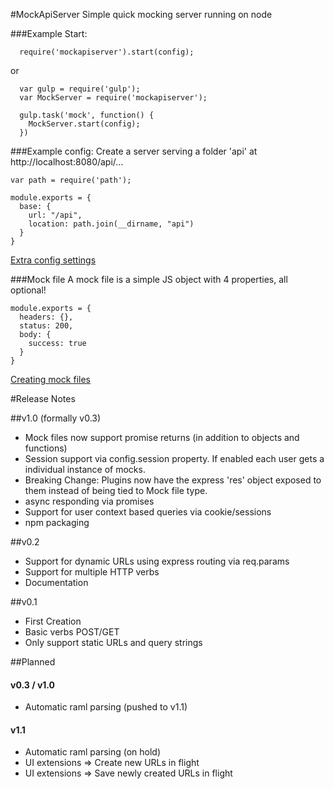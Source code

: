#MockApiServer
Simple quick mocking server running on node

###Example Start:
```
  require('mockapiserver').start(config);
```
or
```
  var gulp = require('gulp');
  var MockServer = require('mockapiserver');

  gulp.task('mock', function() {
    MockServer.start(config);
  })
```

###Example config:
Create a server serving a folder 'api' at http://localhost:8080/api/...
```
var path = require('path');

module.exports = {
  base: {
    url: "/api",
    location: path.join(__dirname, "api")
  }
}
```
[Extra config settings](docs/config.md)

###Mock file
A mock file is a simple JS object with 4 properties, all optional!
```
module.exports = {
  headers: {},
  status: 200,
  body: {
    success: true
  }
}
```
[Creating mock files](docs/mockfiles.md)

#Release Notes

##v1.0 (formally v0.3)
- Mock files now support promise returns (in addition to objects and functions)
- Session support via config.session property. If enabled each user gets a individual instance of mocks.
- Breaking Change: Plugins now have the express 'res' object exposed to them instead of being tied to Mock file type.
- async responding via promises
- Support for user context based queries via cookie/sessions
- npm packaging

##v0.2
- Support for dynamic URLs using express routing via req.params
- Support for multiple HTTP verbs
- Documentation

##v0.1
- First Creation
- Basic verbs POST/GET
- Only support static URLs and query strings


##Planned

#### v0.3 / v1.0
- Automatic raml parsing (pushed to v1.1)

#### v1.1
- Automatic raml parsing (on hold)
- UI extensions => Create new URLs in flight
- UI extensions => Save newly created URLs in flight
